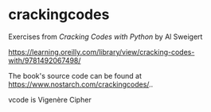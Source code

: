 # crackingcodes
Exercises from *Cracking Codes with Python* by Al Sweigert

https://learning.oreilly.com/library/view/cracking-codes-with/9781492067498/

The book's source code can be found at https://www.nostarch.com/crackingcodes/..

vcode is Vigenère Cipher
